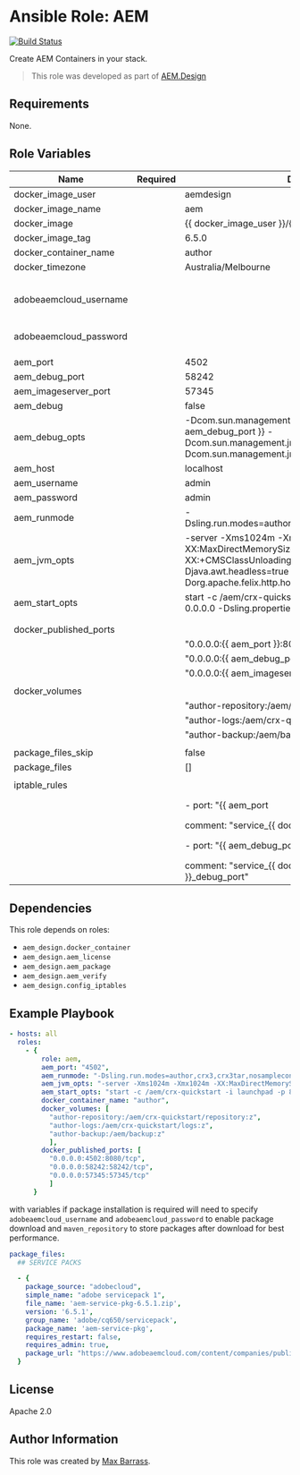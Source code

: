 # Ansible Role: AEM

[![Build Status](https://travis-ci.org/aem-design/ansible-role-aem.svg?branch=master)](https://travis-ci.org/aem-design/ansible-role-aem)

Create AEM Containers in your stack.
> This role was developed as part of
> [AEM.Design](http://aem.design/)

## Requirements

None.

## Role Variables

| Name                   	| Required 	| Default                                                                                                                                              	| Notes                                	|
|------------------------	|----------	|------------------------------------------------------------------------------------------------------------------------------------------------------	|--------------------------------------	|
| docker_image_user      	|          	| aemdesign                                                                                                                                            	|                                      	|
| docker_image_name      	|          	| aem                                                                                                                                                  	|                                      	|
| docker_image           	|          	| {{ docker_image_user }}/{{ docker_image_name }}                                                                                                      	|                                      	|
| docker_image_tag       	|          	| 6.5.0                                                                                                                                                	|                                      	|
| docker_container_name  	|          	| author                                                                                                                                               	|                                      	|
| docker_timezone        	|          	| Australia/Melbourne                                                                                                                                  	|                                      	|
|                        	|          	|                                                                                                                                                      	|                                      	|
|                        	|          	|                                                                                                                                                      	|                                      	|
| adobeaemcloud_username 	|          	|                                                                                                                                                      	| will be used to login to adobe cloud 	|
| adobeaemcloud_password 	|          	|                                                                                                                                                      	| will be used to login to adobe cloud 	|
| aem_port               	|          	| 4502                                                                                                                                                 	|                                      	|
| aem_debug_port         	|          	| 58242                                                                                                                                                	|                                      	|
| aem_imageserver_port   	|          	| 57345                                                                                                                                                	|                                      	|
| aem_debug              	|          	| false                                                                                                                                                	|                                      	|
| aem_debug_opts         	|          	| -Dcom.sun.management.jmxremote.port={{ aem_debug_port }} -Dcom.sun.management.jmxremote.ssl=false -Dcom.sun.management.jmxremote.authenticate=false  	|                                      	|
| aem_host               	|          	| localhost                                                                                                                                            	|                                      	|
| aem_username           	|          	| admin                                                                                                                                                	|                                      	|
| aem_password           	|          	| admin                                                                                                                                                	|                                      	|
| aem_runmode            	|          	| -Dsling.run.modes=author,crx3,crx3tar,nosamplecontent                                                                                                	|                                      	|
| aem_jvm_opts           	|          	| -server -Xms1024m -Xmx1024m -XX:MaxDirectMemorySize=256M -XX:+CMSClassUnloadingEnabled -Djava.awt.headless=true -Dorg.apache.felix.http.host=0.0.0.0 	|                                      	|
| aem_start_opts         	|          	| start -c /aem/crx-quickstart -i launchpad -p 8080 -a 0.0.0.0 -Dsling.properties=conf/sling.properties                                                	|                                      	|
|                        	|          	|                                                                                                                                                      	|                                      	|
|                        	|          	|                                                                                                                                                      	|                                      	|
| docker_published_ports 	|          	|                                                                                                                                                      	|                                      	|
|                        	|          	| "0.0.0.0:{{ aem_port }}:8080/tcp",                                                                                                                   	|                                      	|
|                        	|          	| "0.0.0.0:{{ aem_debug_port }}:58242/tcp",                                                                                                            	|                                      	|
|                        	|          	| "0.0.0.0:{{ aem_imageserver_port }}:57345/tcp"                                                                                                       	|                                      	|
|                        	|          	|                                                                                                                                                      	|                                      	|
| docker_volumes         	|          	|                                                                                                                                                      	|                                      	|
|                        	|          	| "author-repository:/aem/crx-quickstart/repository:z",                                                                                                	|                                      	|
|                        	|          	| "author-logs:/aem/crx-quickstart/logs:z",                                                                                                            	|                                      	|
|                        	|          	| "author-backup:/aem/backup:z"                                                                                                                        	|                                      	|
|                        	|          	|                                                                                                                                                      	|                                      	|
| package_files_skip     	|          	| false                                                                                                                                                	|                                      	|
| package_files          	|          	| []                                                                                                                                                   	|                                      	|
|                        	|          	|                                                                                                                                                      	|                                      	|
| iptable_rules          	|          	|                                                                                                                                                      	|                                      	|
|                        	|          	| - port: "{{ aem_port | default('4502') }}"                                                                                                           	|                                      	|
|                        	|          	| comment: "service_{{ docker_container_name }}_port"                                                                                                  	|                                      	|
|                        	|          	| - port: "{{ aem_debug_port | default('58242') }}"                                                                                                    	|                                      	|
|                        	|          	| comment: "service_{{ docker_container_name }}_debug_port"                                                                                            	|                                      	|


## Dependencies

This role depends on roles:
 
- `aem_design.docker_container`
- `aem_design.aem_license`
- `aem_design.aem_package`
- `aem_design.aem_verify`
- `aem_design.config_iptables`

## Example Playbook

```yaml
- hosts: all
  roles:
    - {
        role: aem,
        aem_port: "4502",
        aem_runmode: "-Dsling.run.modes=author,crx3,crx3tar,nosamplecontent",
        aem_jvm_opts: "-server -Xms1024m -Xmx1024m -XX:MaxDirectMemorySize=256M -XX:+CMSClassUnloadingEnabled -Djava.awt.headless=true -Dorg.apache.felix.http.host=0.0.0.0",
        aem_start_opts: "start -c /aem/crx-quickstart -i launchpad -p 8080 -a 0.0.0.0 -Dsling.properties=conf/sling.properties",
        docker_container_name: "author",
        docker_volumes: [
          "author-repository:/aem/crx-quickstart/repository:z",
          "author-logs:/aem/crx-quickstart/logs:z",
          "author-backup:/aem/backup:z"
          ],
        docker_published_ports: [
          "0.0.0.0:4502:8080/tcp",
          "0.0.0.0:58242:58242/tcp",
          "0.0.0.0:57345:57345/tcp"
          ]
      }
```

with variables if package installation is required will need to specify `adobeaemcloud_username` and `adobeaemcloud_password` to enable package download and `maven_repository` to store packages after download for best performance.

```yaml
package_files:
  ## SERVICE PACKS

  - {
    package_source: "adobecloud",
    simple_name: "adobe servicepack 1",
    file_name: 'aem-service-pkg-6.5.1.zip',
    version: '6.5.1',
    group_name: 'adobe/cq650/servicepack',
    package_name: 'aem-service-pkg',
    requires_restart: false,
    requires_admin: true,
    package_url: "https://www.adobeaemcloud.com/content/companies/public/adobe/packages/cq650/servicepack/AEM-6.5.1.0/jcr%3acontent/package/file.res/AEM-6.5.1.0-6.5.1.zip"
  }

```

## License

Apache 2.0

## Author Information

This role was created by [Max Barrass](https://aem.design/).